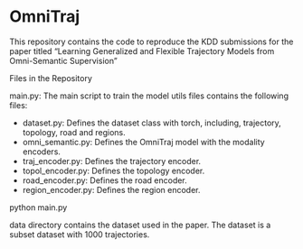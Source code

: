 # OmniTraj

This repository contains the code to reproduce the KDD submissions for the paper titled “Learning Generalized and Flexible Trajectory Models from Omni-Semantic Supervision”





Files in the Repository

main.py: The main script to train the model
utils files contains the following files:
- dataset.py: Defines the dataset class with torch, including, trajectory, topology, road and regions. 
- omni_semantic.py: Defines the OmniTraj model with the modality encoders.
- traj_encoder.py: Defines the trajectory encoder.
- topol_encoder.py: Defines the topology encoder.
- road_encoder.py: Defines the road encoder.
- region_encoder.py: Defines the region encoder.

python main.py

data directory contains the dataset used in the paper. The dataset is a subset dataset with 1000 trajectories.


